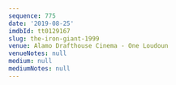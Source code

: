 ```yaml
---
sequence: 775
date: '2019-08-25'
imdbId: tt0129167
slug: the-iron-giant-1999
venue: Alamo Drafthouse Cinema - One Loudoun
venueNotes: null
medium: null
mediumNotes: null
---
```


